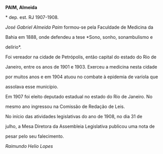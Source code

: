 **PAIM, Almeida**



\* dep. est. RJ 1907-1908.



*José Gabriel Almeida Paim* formou-se pela Faculdade de Medicina da

Bahia em 1888, onde defendeu a tese *Sono, sonho, sonambulismo e

delírio*.



Foi vereador na cidade de Petrópolis, então capital do estado do Rio de

Janeiro, entre os anos de 1901 e 1903. Exerceu a medicina nesta cidade

por muitos anos e em 1904 atuou no combate à epidemia de varíola que

assolava esse município.



Em 1907 foi eleito deputado estadual no estado do Rio de Janeiro. No

mesmo ano ingressou na Comissão de Redação de Leis.



No início das atividades legislativas do ano de 1908, no dia 31 de

julho, a Mesa Diretora da Assembleia Legislativa publicou uma nota de

pesar pelo seu falecimento.



*Raimundo Helio Lopes*



